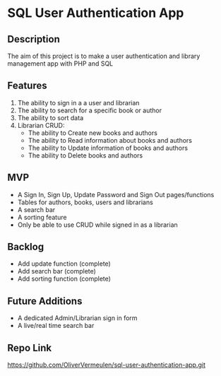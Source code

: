 # SQL User Authentication App

## Description

The aim of this project is to make a user authentication and library management app with PHP and SQL

## Features

1. The ability to sign in a a user and librarian
2. The ability to search for a specific book or author
3. The ability to sort data
4. Librarian CRUD:
    + The ability to Create new books and authors
    + The ability to Read information about books and authors
    + The ability to Update information of books and authors
    + The ability to Delete books and authors


## MVP

- A Sign In, Sign Up, Update Password and Sign Out pages/functions
- Tables for authors, books, users and librarians
- A search bar
- A sorting feature
- Only be able to use CRUD while signed in as a librarian

## Backlog

- Add update function (complete)
- Add search bar (complete)
- Add sorting function (complete)

## Future Additions

- A dedicated Admin/Librarian sign in form
- A live/real time search bar

## Repo Link

https://github.com/OliverVermeulen/sql-user-authentication-app.git
